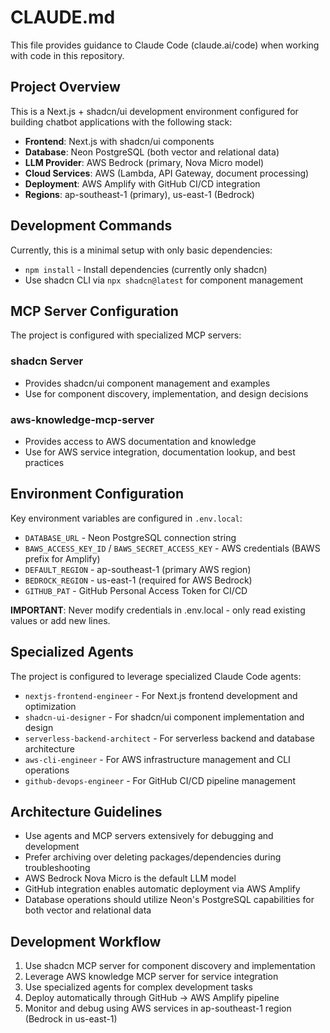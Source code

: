 # CLAUDE.md

This file provides guidance to Claude Code (claude.ai/code) when working with code in this repository.

## Project Overview

This is a Next.js + shadcn/ui development environment configured for building chatbot applications with the following stack:

- **Frontend**: Next.js with shadcn/ui components
- **Database**: Neon PostgreSQL (both vector and relational data)
- **LLM Provider**: AWS Bedrock (primary, Nova Micro model)
- **Cloud Services**: AWS (Lambda, API Gateway, document processing)
- **Deployment**: AWS Amplify with GitHub CI/CD integration
- **Regions**: ap-southeast-1 (primary), us-east-1 (Bedrock)

## Development Commands

Currently, this is a minimal setup with only basic dependencies:
- `npm install` - Install dependencies (currently only shadcn)
- Use shadcn CLI via `npx shadcn@latest` for component management

## MCP Server Configuration

The project is configured with specialized MCP servers:

### shadcn Server
- Provides shadcn/ui component management and examples
- Use for component discovery, implementation, and design decisions

### aws-knowledge-mcp-server
- Provides access to AWS documentation and knowledge
- Use for AWS service integration, documentation lookup, and best practices

## Environment Configuration

Key environment variables are configured in `.env.local`:
- `DATABASE_URL` - Neon PostgreSQL connection string
- `BAWS_ACCESS_KEY_ID` / `BAWS_SECRET_ACCESS_KEY` - AWS credentials (BAWS prefix for Amplify)
- `DEFAULT_REGION` - ap-southeast-1 (primary AWS region)
- `BEDROCK_REGION` - us-east-1 (required for AWS Bedrock)
- `GITHUB_PAT` - GitHub Personal Access Token for CI/CD

**IMPORTANT**: Never modify credentials in .env.local - only read existing values or add new lines.

## Specialized Agents

The project is configured to leverage specialized Claude Code agents:
- `nextjs-frontend-engineer` - For Next.js frontend development and optimization
- `shadcn-ui-designer` - For shadcn/ui component implementation and design
- `serverless-backend-architect` - For serverless backend and database architecture
- `aws-cli-engineer` - For AWS infrastructure management and CLI operations
- `github-devops-engineer` - For GitHub CI/CD pipeline management

## Architecture Guidelines

- Use agents and MCP servers extensively for debugging and development
- Prefer archiving over deleting packages/dependencies during troubleshooting
- AWS Bedrock Nova Micro is the default LLM model
- GitHub integration enables automatic deployment via AWS Amplify
- Database operations should utilize Neon's PostgreSQL capabilities for both vector and relational data

## Development Workflow

1. Use shadcn MCP server for component discovery and implementation
2. Leverage AWS knowledge MCP server for service integration
3. Use specialized agents for complex development tasks
4. Deploy automatically through GitHub → AWS Amplify pipeline
5. Monitor and debug using AWS services in ap-southeast-1 region (Bedrock in us-east-1)
